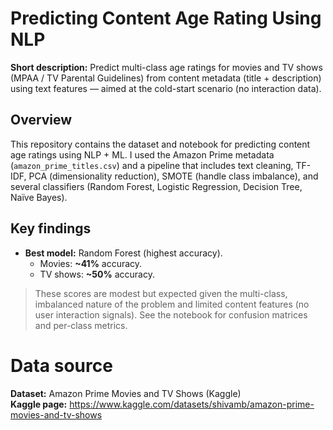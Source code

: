 # Predicting Content Age Rating Using NLP

**Short description:** Predict multi-class age ratings for movies and TV shows (MPAA / TV Parental Guidelines) from content metadata (title + description) using text features — aimed at the cold-start scenario (no interaction data).

## Overview
This repository contains the dataset and notebook for predicting content age ratings using NLP + ML. I used the Amazon Prime metadata (`amazon_prime_titles.csv`) and a pipeline that includes text cleaning, TF-IDF, PCA (dimensionality reduction), SMOTE (handle class imbalance), and several classifiers (Random Forest, Logistic Regression, Decision Tree, Naïve Bayes).

## Key findings
- **Best model:** Random Forest (highest accuracy).  
  - Movies: **~41%** accuracy.  
  - TV shows: **~50%** accuracy.

> These scores are modest but expected given the multi-class, imbalanced nature of the problem and limited content features (no user interaction signals). See the notebook for confusion matrices and per-class metrics.

# Data source

**Dataset:** Amazon Prime Movies and TV Shows (Kaggle)  
**Kaggle page:** https://www.kaggle.com/datasets/shivamb/amazon-prime-movies-and-tv-shows
